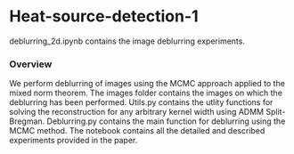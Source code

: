 # Heat-source-detection-1
deblurring_2d.ipynb contains the image deblurring experiments. 
### Overview
We perform deblurring of images using the MCMC approach applied to the mixed norm theorem. 
The images folder contains the images on which the deblurring has been performed. 
Utils.py contains the utlity functions for solving the reconstruction for any arbitrary kernel width using ADMM Split-Bregman. 
Deblurring.py contains the main function for deblurring using the MCMC method. 
The notebook contains all the detailed and described experiments provided in the paper. 
